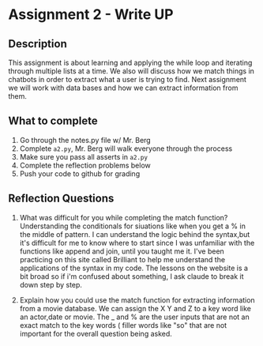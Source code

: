 # Assignment 2 - Write UP

## Description
This assignment is about learning and applying the while loop and iterating through multiple lists at a time.  We also will discuss how we match things in chatbots in order to extract what a user is trying to find.  Next assignment we will work with data bases and how we can extract information from them.

## What to complete
1. Go through the notes.py file w/ Mr. Berg
2. Complete `a2.py`, Mr. Berg will walk everyone through the process
3. Make sure you pass all asserts in `a2.py`
4. Complete the reflection problems below
5. Push your code to github for grading

## Reflection Questions
1. What was difficult for you while completing the match function?
Understanding the conditionals for siuations like when you get a % in the middle of pattern. I can understand the logic behind the syntax,but it's difficult for me to know where to start since I was unfamiliar with the functions like append and join, until you taught me it. I've been practicing on this site called Brilliant to help me understand the applications of the syntax in my code. The lessons on the website is a bit broad so if i'm confused about something, I ask claude to break it down step by step.


2. Explain how you could use the match function for extracting information from a movie database.
We can assign the X Y and Z to a key word like an actor,date or movie. The _ and % are the user inputs that are not an exact match to the key words ( filler words like "so" that are not important for the overall question being asked.

